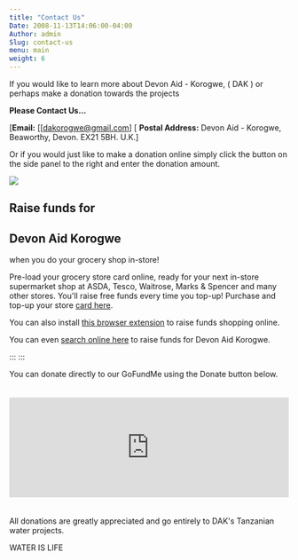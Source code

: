 ```yaml
---
title: "Contact Us"
Date: 2008-11-13T14:06:00-04:00
Author: admin
Slug: contact-us
menu: main
weight: 6
---
```


<!-- wp:paragraph -->

If you would like to learn more about Devon Aid - Korogwe, ( DAK ) or perhaps make a donation towards the projects

<!-- /wp:paragraph -->

**Please Contact Us...**

[**Email:** [[dakorogwe@gmail.com]
[
**Postal Address:** Devon Aid - Korogwe, Beaworthy, Devon.
EX21 5BH. U.K.]

<!-- wp:paragraph -->

Or if you would just like to make a donation online simply click the button on the side panel to the right and enter the donation amount.

<!-- /wp:paragraph -->

<!-- wp:image  -->

![](http://www.water4korogwe.com/wp-content/uploads/2018/08/2017-c4cgroceries-banner.794440.png)

<!-- /wp:image -->

<!-- wp:heading -->

Raise funds for 
----------------

<!-- /wp:heading -->

<!-- wp:heading -->

Devon Aid Korogwe
-----------------

<!-- /wp:heading -->

<!-- wp:paragraph -->

when you do your grocery shop in-store!

<!-- /wp:paragraph -->

<!-- wp:paragraph  -->

Pre-load your grocery store card online, ready for your next in-store supermarket shop at
ASDA, Tesco, Waitrose, Marks & Spencer and many other stores. You'll raise free funds every time you top-up! Purchase and top-up your store [card here](https://instore.giveasyoulive.com/charity/devon-aid-korogwe).

<!-- /wp:paragraph -->

<!-- wp:paragraph  -->

You can also install [this browser extension](https://www.giveasyoulive.com/install) to raise funds shopping online.

<!-- /wp:paragraph -->

<!-- wp:paragraph  -->

You can even [search online here](https://www.everyclick.com/devon-aid-korogwe) to raise funds for Devon Aid Korogwe.

<!-- /wp:paragraph -->

<!-- wp:spacer  -->

::: 
:::

<!-- /wp:spacer -->

<!-- wp:paragraph  -->

You can donate directly to our GoFundMe using the Donate button below.

<!-- /wp:paragraph -->

<!-- wp:html -->
<embed style="margin:20px 0;" height="180px" width="100%" src="https://www.gofundme.com/mvc.php?route=widgets/mediawidget&amp;fund=kwemgunga" type="text/html"></embed>
<!-- /wp:html -->

<!-- wp:paragraph  -->

All donations are greatly appreciated and go entirely to DAK's Tanzanian water projects.

<!-- /wp:paragraph -->

<!-- wp:paragraph  -->

WATER IS LIFE

<!-- /wp:paragraph -->
